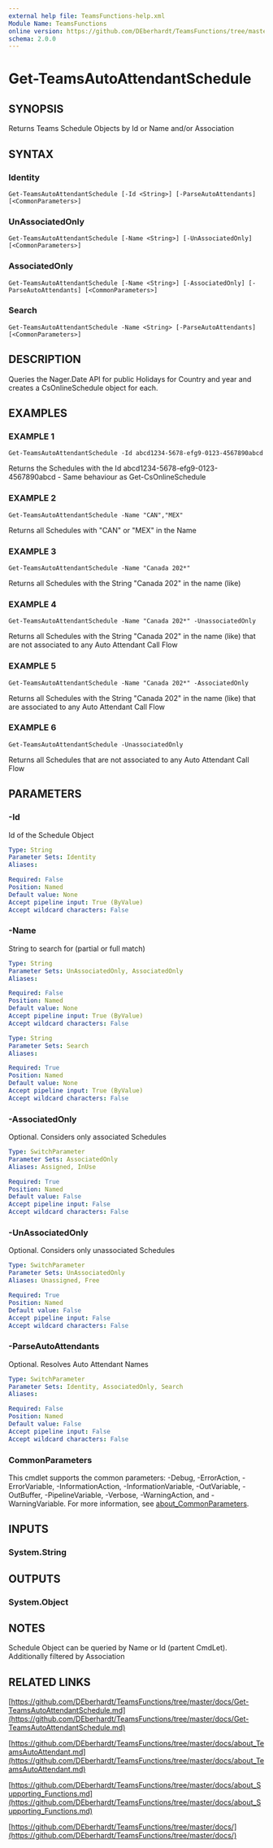 ```yaml
---
external help file: TeamsFunctions-help.xml
Module Name: TeamsFunctions
online version: https://github.com/DEberhardt/TeamsFunctions/tree/master/docs/Get-TeamsAutoAttendantSchedule.md
schema: 2.0.0
---
```


# Get-TeamsAutoAttendantSchedule

## SYNOPSIS
Returns Teams Schedule Objects by Id or Name and/or Association

## SYNTAX

### Identity
```
Get-TeamsAutoAttendantSchedule [-Id <String>] [-ParseAutoAttendants] [<CommonParameters>]
```

### UnAssociatedOnly
```
Get-TeamsAutoAttendantSchedule [-Name <String>] [-UnAssociatedOnly] [<CommonParameters>]
```

### AssociatedOnly
```
Get-TeamsAutoAttendantSchedule [-Name <String>] [-AssociatedOnly] [-ParseAutoAttendants] [<CommonParameters>]
```

### Search
```
Get-TeamsAutoAttendantSchedule -Name <String> [-ParseAutoAttendants] [<CommonParameters>]
```

## DESCRIPTION
Queries the Nager.Date API for public Holidays for Country and year and creates a CsOnlineSchedule object for each.

## EXAMPLES

### EXAMPLE 1
```
Get-TeamsAutoAttendantSchedule -Id abcd1234-5678-efg9-0123-4567890abcd
```

Returns the Schedules with the Id  abcd1234-5678-efg9-0123-4567890abcd - Same behaviour as Get-CsOnlineSchedule

### EXAMPLE 2
```
Get-TeamsAutoAttendantSchedule -Name "CAN","MEX"
```

Returns all Schedules with "CAN" or "MEX" in the Name

### EXAMPLE 3
```
Get-TeamsAutoAttendantSchedule -Name "Canada 202*"
```

Returns all Schedules with the String "Canada 202" in the name (like)

### EXAMPLE 4
```
Get-TeamsAutoAttendantSchedule -Name "Canada 202*" -UnassociatedOnly
```

Returns all Schedules with the String "Canada 202" in the name (like) that are not associated to any Auto Attendant Call Flow

### EXAMPLE 5
```
Get-TeamsAutoAttendantSchedule -Name "Canada 202*" -AssociatedOnly
```

Returns all Schedules with the String "Canada 202" in the name (like) that are associated to any Auto Attendant Call Flow

### EXAMPLE 6
```
Get-TeamsAutoAttendantSchedule -UnassociatedOnly
```

Returns all Schedules that are not associated to any Auto Attendant Call Flow

## PARAMETERS

### -Id
Id of the Schedule Object

```yaml
Type: String
Parameter Sets: Identity
Aliases:

Required: False
Position: Named
Default value: None
Accept pipeline input: True (ByValue)
Accept wildcard characters: False
```

### -Name
String to search for (partial or full match)

```yaml
Type: String
Parameter Sets: UnAssociatedOnly, AssociatedOnly
Aliases:

Required: False
Position: Named
Default value: None
Accept pipeline input: True (ByValue)
Accept wildcard characters: False
```

```yaml
Type: String
Parameter Sets: Search
Aliases:

Required: True
Position: Named
Default value: None
Accept pipeline input: True (ByValue)
Accept wildcard characters: False
```

### -AssociatedOnly
Optional.
Considers only associated Schedules

```yaml
Type: SwitchParameter
Parameter Sets: AssociatedOnly
Aliases: Assigned, InUse

Required: True
Position: Named
Default value: False
Accept pipeline input: False
Accept wildcard characters: False
```

### -UnAssociatedOnly
Optional.
Considers only unassociated Schedules

```yaml
Type: SwitchParameter
Parameter Sets: UnAssociatedOnly
Aliases: Unassigned, Free

Required: True
Position: Named
Default value: False
Accept pipeline input: False
Accept wildcard characters: False
```

### -ParseAutoAttendants
Optional.
Resolves Auto Attendant Names

```yaml
Type: SwitchParameter
Parameter Sets: Identity, AssociatedOnly, Search
Aliases:

Required: False
Position: Named
Default value: False
Accept pipeline input: False
Accept wildcard characters: False
```

### CommonParameters
This cmdlet supports the common parameters: -Debug, -ErrorAction, -ErrorVariable, -InformationAction, -InformationVariable, -OutVariable, -OutBuffer, -PipelineVariable, -Verbose, -WarningAction, and -WarningVariable. For more information, see [about_CommonParameters](http://go.microsoft.com/fwlink/?LinkID=113216).

## INPUTS

### System.String
## OUTPUTS

### System.Object
## NOTES
Schedule Object can be queried by Name or Id (partent CmdLet).
Additionally filtered by Association

## RELATED LINKS

[https://github.com/DEberhardt/TeamsFunctions/tree/master/docs/Get-TeamsAutoAttendantSchedule.md](https://github.com/DEberhardt/TeamsFunctions/tree/master/docs/Get-TeamsAutoAttendantSchedule.md)

[https://github.com/DEberhardt/TeamsFunctions/tree/master/docs/about_TeamsAutoAttendant.md](https://github.com/DEberhardt/TeamsFunctions/tree/master/docs/about_TeamsAutoAttendant.md)

[https://github.com/DEberhardt/TeamsFunctions/tree/master/docs/about_Supporting_Functions.md](https://github.com/DEberhardt/TeamsFunctions/tree/master/docs/about_Supporting_Functions.md)

[https://github.com/DEberhardt/TeamsFunctions/tree/master/docs/](https://github.com/DEberhardt/TeamsFunctions/tree/master/docs/)

